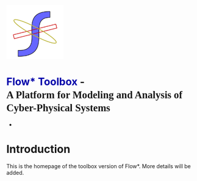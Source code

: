<img src="images/flowstar.png" alt="flowstar" width='150'>
<h1> <font style="font-size:20pt;font-family: "Times New Roman", Times, serif"> <font color="#0000AA">Flow* Toolbox</font> - <br></font> <font style="font-family: cursive;font-size:20pt"> A Platform for Modeling and Analysis of Cyber-Physical Systems </font> </h1>
    </td>
  </tr>
 </table>
</center>



-
# Introduction

This is the homepage of the toolbox version of Flow*. More details will be added.
